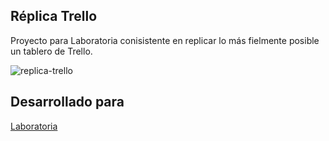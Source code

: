 ## Réplica Trello

Proyecto para Laboratoria conisistente en replicar lo más fielmente posible un tablero de Trello.

![replica-trello](https://user-images.githubusercontent.com/39274737/47269613-d13a2880-d536-11e8-8168-0c84fc65ec92.PNG)

## Desarrollado para
[Laboratoria](http://www.laboratoria.la/) 